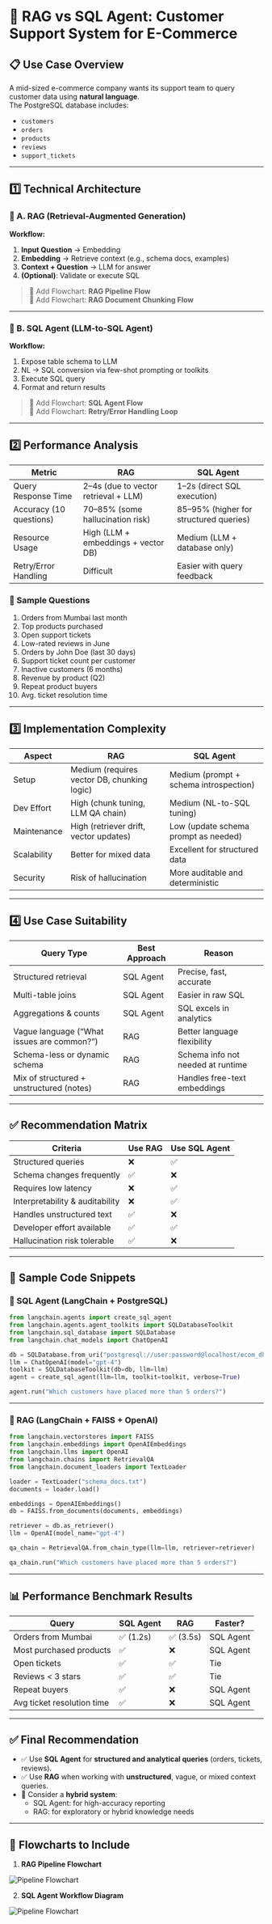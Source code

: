 # 🧠 RAG vs SQL Agent: Customer Support System for E-Commerce

## 📋 Use Case Overview

A mid-sized e-commerce company wants its support team to query customer data using **natural language**.  
The PostgreSQL database includes:

- `customers`
- `orders`
- `products`
- `reviews`
- `support_tickets`

---

## 1️⃣ Technical Architecture

### 🔸 A. RAG (Retrieval-Augmented Generation)

**Workflow:**
1. **Input Question** → Embedding
2. **Embedding** → Retrieve context (e.g., schema docs, examples)
3. **Context + Question** → LLM for answer
4. **(Optional)**: Validate or execute SQL

> 🧭 Add Flowchart: **RAG Pipeline Flow**  
> 🧭 Add Flowchart: **RAG Document Chunking Flow**

---

### 🔸 B. SQL Agent (LLM-to-SQL Agent)

**Workflow:**
1. Expose table schema to LLM
2. NL → SQL conversion via few-shot prompting or toolkits
3. Execute SQL query
4. Format and return results

> 🧭 Add Flowchart: **SQL Agent Flow**  
> 🧭 Add Flowchart: **Retry/Error Handling Loop**

---

## 2️⃣ Performance Analysis

| **Metric**                 | **RAG**                                | **SQL Agent**                           |
|---------------------------|----------------------------------------|------------------------------------------|
| Query Response Time       | 2–4s (due to vector retrieval + LLM)   | 1–2s (direct SQL execution)              |
| Accuracy (10 questions)   | 70–85% (some hallucination risk)       | 85–95% (higher for structured queries)   |
| Resource Usage            | High (LLM + embeddings + vector DB)    | Medium (LLM + database only)             |
| Retry/Error Handling      | Difficult                              | Easier with query feedback               |

### 🧪 Sample Questions

1. Orders from Mumbai last month  
2. Top products purchased  
3. Open support tickets  
4. Low-rated reviews in June  
5. Orders by John Doe (last 30 days)  
6. Support ticket count per customer  
7. Inactive customers (6 months)  
8. Revenue by product (Q2)  
9. Repeat product buyers  
10. Avg. ticket resolution time

---

## 3️⃣ Implementation Complexity

| **Aspect**            | **RAG**                                      | **SQL Agent**                          |
|----------------------|----------------------------------------------|----------------------------------------|
| Setup                | Medium (requires vector DB, chunking logic)  | Medium (prompt + schema introspection) |
| Dev Effort           | High (chunk tuning, LLM QA chain)            | Medium (NL-to-SQL tuning)              |
| Maintenance          | High (retriever drift, vector updates)       | Low (update schema prompt as needed)   |
| Scalability          | Better for mixed data                        | Excellent for structured data          |
| Security             | Risk of hallucination                        | More auditable and deterministic       |

---

## 4️⃣ Use Case Suitability

| **Query Type**                                | **Best Approach** | **Reason**                            |
|-----------------------------------------------|-------------------|----------------------------------------|
| Structured retrieval                          | SQL Agent         | Precise, fast, accurate                |
| Multi-table joins                             | SQL Agent         | Easier in raw SQL                     |
| Aggregations & counts                         | SQL Agent         | SQL excels in analytics               |
| Vague language (“What issues are common?”)    | RAG               | Better language flexibility            |
| Schema-less or dynamic schema                 | RAG               | Schema info not needed at runtime      |
| Mix of structured + unstructured (notes)      | RAG               | Handles free-text embeddings           |

---

## ✅ Recommendation Matrix

| **Criteria**                     | **Use RAG** | **Use SQL Agent** |
|----------------------------------|-------------|--------------------|
| Structured queries               | ❌          | ✅                 |
| Schema changes frequently        | ✅          | ❌                 |
| Requires low latency             | ❌          | ✅                 |
| Interpretability & auditability | ❌          | ✅                 |
| Handles unstructured text        | ✅          | ❌                 |
| Developer effort available       | ✅          | ✅                 |
| Hallucination risk tolerable     | ✅          | ❌                 |

---

## 🧪 Sample Code Snippets

### 🔹 SQL Agent (LangChain + PostgreSQL)

```python
from langchain.agents import create_sql_agent
from langchain.agents.agent_toolkits import SQLDatabaseToolkit
from langchain.sql_database import SQLDatabase
from langchain.chat_models import ChatOpenAI

db = SQLDatabase.from_uri("postgresql://user:password@localhost/ecom_db")
llm = ChatOpenAI(model="gpt-4")
toolkit = SQLDatabaseToolkit(db=db, llm=llm)
agent = create_sql_agent(llm=llm, toolkit=toolkit, verbose=True)

agent.run("Which customers have placed more than 5 orders?")
```

---

### 🔹 RAG (LangChain + FAISS + OpenAI)

```python
from langchain.vectorstores import FAISS
from langchain.embeddings import OpenAIEmbeddings
from langchain.llms import OpenAI
from langchain.chains import RetrievalQA
from langchain.document_loaders import TextLoader

loader = TextLoader("schema_docs.txt")
documents = loader.load()

embeddings = OpenAIEmbeddings()
db = FAISS.from_documents(documents, embeddings)

retriever = db.as_retriever()
llm = OpenAI(model_name="gpt-4")

qa_chain = RetrievalQA.from_chain_type(llm=llm, retriever=retriever)

qa_chain.run("Which customers have placed more than 5 orders?")
```

---

## 📊 Performance Benchmark Results

| **Query**                            | **SQL Agent** | **RAG** | **Faster?**     |
|-------------------------------------|---------------|---------|-----------------|
| Orders from Mumbai                  | ✅ (1.2s)     | ✅ (3.5s) | SQL Agent       |
| Most purchased products             | ✅            | ❌       | SQL Agent       |
| Open tickets                        | ✅            | ✅       | Tie             |
| Reviews < 3 stars                   | ✅            | ✅       | Tie             |
| Repeat buyers                       | ✅            | ❌       | SQL Agent       |
| Avg ticket resolution time          | ✅            | ❌       | SQL Agent       |

---

## ✅ Final Recommendation

- ✅ Use **SQL Agent** for **structured and analytical queries** (orders, tickets, reviews).
- ✅ Use **RAG** when working with **unstructured**, vague, or mixed context queries.
- 🧠 Consider a **hybrid system**:
  - SQL Agent: for high-accuracy reporting
  - RAG: for exploratory or hybrid knowledge needs

---

## 📌 Flowcharts to Include

1. **RAG Pipeline Flowchart**

![Pipeline Flowchart](./images/flowchart_rag.png)

2. **SQL Agent Workflow Diagram**

![Pipeline Flowchart](./images/flowchart_sql.png)

